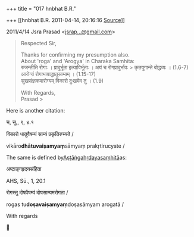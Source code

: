 +++
title = "017 hnbhat B.R."

+++
[[hnbhat B.R.	2011-04-14, 20:16:16 [Source](https://groups.google.com/g/bvparishat/c/V-G716rpszs)]]



  
  

2011/4/14 Jsra Prasad \<[jsrap...@gmail.com]()\>

  

> Respected Sir,  
>   
> Thanks for confirming my presumption also.  
> About 'roga' and 'Arogya' in Charaka Samhita:  
> रुजन्तीति रोगाः । प्रादुर्भूता इत्याविर्भूताः । अयं च रोगप्रादुर्भावः > कृतयुगान्ते बोद्धव्यः । (1.6-7)  
> आरोग्यं रोगाभावाद्धातुसाम्यम् । (1.15-17)  
> सुखसंज्ञकमारोग्यम् विकारो दुःखमेव तु । (1.9)  
>   
> With Regards,  
> Prasad >
> 
> > 
> > 
> > 
> >   
> > 
> > 
> > 
> >   
> > 

  

Here is another citation:

  

च, सू., ९, ४.१

विकारो धातुवैषम्यं साम्यं प्रकृतिरुच्यते /

vikāro**dhātuvaiṣamyaṃ**sāmyaṃ prakṛtirucyate /

  

The same is defined by[Aṣṭāṅgahṛdayasaṃhitā](http://kjc-fs-cluster.kjc.uni-heidelberg.de/dcs/index.php?contents=fundstellen&IDWord=138601#0)as:

  

अष्टाङ्गहृदयसंहिता

AHS, Sū., 1, 20.1  

रोगस्तु दोषवैषम्यं दोषसाम्यमरोगता /

rogas tu**doṣavaiṣamyaṃ**doṣasāmyam arogatā /

  

With regards



